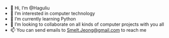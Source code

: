 - 👋 Hi, I’m @Haguliu
- 👀 I’m interested in computer technology
- 🌱 I’m currently learning Python
- 💞️ I’m looking to collaborate on all kinds of computer projects with you all
- 📫 You can send emails to Smelt.Jeong@gmail.com to reach me

<!---
Haguliu/Haguliu is a ✨ special ✨ repository because its `README.md` (this file) appears on your GitHub profile.
You can click the Preview link to take a look at your changes.
--->
